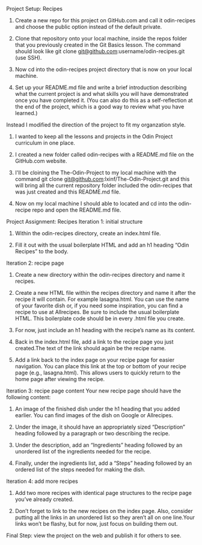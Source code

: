 Project Setup: Recipes 
1. Create a new repo for this project on GitHub.com and call it odin-recipes and choose the public option instead of the default private.

2. Clone that repository onto your local machine, inside the repos folder that you previously created in the Git Basics lesson. The command should look like git clone git@github.com:username/odin-recipes.git (use SSH).

3. Now cd into the odin-recipes project directory that is now on your local machine.

4. Set up your README.md file and write a brief introduction describing what the current project is and what skills you will have demonstrated once you have completed it. (You can also do this as a self-reflection at the end of the project, which is a good way to review what you have learned.)


Instead I modified the direction of the project to fit my organzation style.
1. I wanted to keep all the lessons and projects in the Odin Project curriculum in one place.

2. I created a new folder called odin-recipes with a  README.md file on the GitHub.com website.

3. I'll be cloining the The-Odin-Project to my local machine with the command git clone git@github.com:lxinf/The-Odin-Project.git and this will bring all the current repository folder included the odin-recipes that was just created and this README.md file.

4. Now on my local machine I should able to located and cd into the odin-recipe repo and open the README.md file. 



Project Assignment: Recipes
Iteration 1: initial structure
1. Within the odin-recipes directory, create an index.html file.

2. Fill it out with the usual boilerplate HTML and add an h1 heading “Odin Recipes” to the body.

Iteration 2: recipe page
1. Create a new directory within the odin-recipes directory and name it recipes.

2. Create a new HTML file within the recipes directory and name it after the recipe it will contain. For example lasagna.html. You can use the name of your favorite dish or, if you need some inspiration, you can find a recipe to use at Allrecipes. Be sure to include the usual boilerplate HTML. This boilerplate code should be in every .html file you create.

3. For now, just include an h1 heading with the recipe’s name as its content.

4. Back in the index.html file, add a link to the recipe page you just created.The text of the link should again be the recipe name.

5. Add a link back to the index page on your recipe page for easier navigation. You can place this link at the top or bottom of your recipe page (e.g., lasagna.html). This allows users to quickly return to the home page after viewing the recipe.

Iteration 3: recipe page content
Your new recipe page should have the following content:
1. An image of the finished dish under the h1 heading that you added earlier. You can find images of the dish on Google or Allrecipes.

2. Under the image, it should have an appropriately sized “Description” heading followed by a paragraph or two describing the recipe.

3. Under the description, add an “Ingredients” heading followed by an unordered list of the ingredients needed for the recipe.

4. Finally, under the ingredients list, add a “Steps” heading followed by an ordered list of the steps needed for making the dish.

Iteration 4: add more recipes
1. Add two more recipes with identical page structures to the recipe page you’ve already created.

2. Don’t forget to link to the new recipes on the index page. Also, consider putting all the links in an unordered list so they aren’t all on one line.Your links won’t be flashy, but for now, just focus on building them out.

Final Step: view the project on the web and publish it for others to see.  

